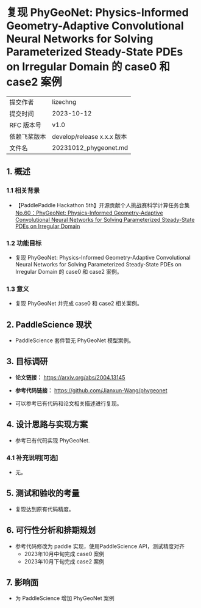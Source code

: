 # 复现 PhyGeoNet: Physics-Informed Geometry-Adaptive Convolutional Neural Networks for Solving Parameterized Steady-State PDEs on Irregular Domain 的 case0 和 case2 案例

|              |                            |
| ------------ | -------------------------- |
| 提交作者     | lizechng                   |
| 提交时间     | 2023-10-12                 |
| RFC 版本号   | v1.0                       |
| 依赖飞桨版本 | develop/release x.x.x 版本 |
| 文件名       | 20231012_phygeonet.md      |

## 1. 概述

### 1.1 相关背景

- 【PaddlePaddle Hackathon 5th】开源贡献个人挑战赛科学计算任务合集 [No.60：PhyGeoNet: Physics-Informed Geometry-Adaptive Convolutional Neural Networks for Solving Parameterized Steady-State PDEs on Irregular Domain](https://github.com/PaddlePaddle/community/blob/master/hackathon/hackathon_5th/【PaddlePaddle%20Hackathon%205th】开源贡献个人挑战赛科学计算任务合集.md#no60phygeonet-physics-informed-geometry-adaptive-convolutional-neural-networks-for-solving-parameterized-steady-state-pdes-on-irregular-domain)

### 1.2 功能目标

- 复现 PhyGeoNet: Physics-Informed Geometry-Adaptive Convolutional Neural Networks for Solving Parameterized Steady-State PDEs on Irregular Domain 的 case0 和 case2 案例。

### 1.3 意义

- 复现 PhyGeoNet 并完成 case0 和 case2 相关案例。

## 2. PaddleScience 现状

- PaddleScience 套件暂无 PhyGeoNet 模型案例。

## 3. 目标调研

- **论文链接：** https://arxiv.org/abs/2004.13145

- **参考代码链接：** https://github.com/Jianxun-Wang/phygeonet

- 可以参考已有代码和论文相关描述进行复现。

## 4. 设计思路与实现方案

- 参考已有代码实现 PhyGeoNet.

### 4.1 补充说明[可选]

- 无。

## 5. 测试和验收的考量

- 复现达到原有代码精度。

## 6. 可行性分析和排期规划

- 参考代码修改为 paddle 实现，使用PaddleScience API，测试精度对齐
  - 2023年10月中旬完成 case0 案例
  - 2023年10月下旬完成 case2 案例

## 7. 影响面

- 为 PaddleScience 增加 PhyGeoNet 案例
